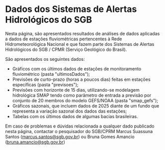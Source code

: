 # Dados dos Sistemas de Alertas Hidrológicos do SGB
 
Nesta página, são apresentados resultados de análises de dados aplicadas a dados de estações fluviométricas pertencentes à Rede Hidrometeorológica Nacional e que fazem parte dos Sistemas de Alertas Hidrológicos do SGB / CPMR (Serviço Geológico do Brasil).

São apresentados os seguintes dados:

- Gráficos com os últimos dados de estações de monitoramento fluviométrico (pasta "ultimosDados");
- Previsões de curto-prazo (horas a poucos dias) feitas em estações específicas (pasta "previsoes");
- Previsões com horizonte de 15 dias, utilizando-se modelagem hidrológica SMAP tendo como parâmetro de entrada a previsão por conjunto de 20 membros do modelo GEFS/NOAA (pasta "smap_gefs");
- Gráficos sazonais, que incluem dados de 2025 diante de um fundo que representa a variação sazonal dos dados das estações;
- Tabelas com os últimos dados de algumas bacias brasileiras.
  
Em caso de problemas e dúvidas relacionada a qualquer dado publicado nesta página, contactar o pesquisador do SGB/CPRM Marcus Suassuna Santos (marcus.santos@sgb.gov.br) ou Bruna Gomes Amancio (bruna.amancio@sgb.gov.br)
